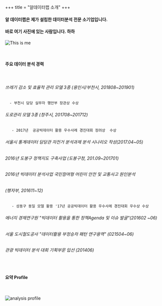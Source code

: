 +++
title = "알데이터랩 소개"
+++

#### 알 데이터랩은 제가 설립한 데이터분석 전문 소기업입니다. 
#### 바로 여기 사진에 있는 사람입니다. 하하

![This is me][1]

&nbsp;
&nbsp;
&nbsp;

#### 주요 데이터 분석 경력

&nbsp;

###### 쓰레기 감소 및 효율적 관리 모델 3종 (용인시/부천시, 201808~201901)
      - 부천시 담당 실무자 행안부 장관상 수상
      
###### 도로관리 모델 3종 (청주시, 201708~201712)
       - 2017년  공공빅데이터 활용 우수사례 경진대회 장려상  수상 
   
###### 서울시 통계데이터 담당관 자전거 분석과제 분석 시나리오 작성(2017.04~05) 

###### 2016년 도봉구 정책지도 구축사업 (도봉구청, 201.09~201701) 

###### 2016년 빅데이터 분석사업 국민참여형 어린이 안전 및 교통사고 원인분석 
###### (행자부, 201611~12)  
       - 성동구 동일 모델 활용 '17년 공공빅데이터 활용 우수사례 경진대회 우수상 수상  

###### 에너지 경제연구원 "빅데이터 활용을 통한 정책Agenda 및 이슈 발굴"(201602 ~06) 

###### 서울 도시철도공사 "데이터활용 부정승차 패턴 연구용역"  (021504~06)

###### 관광 빅데이터 분석 대회 기획부문 입선 (201406)

&nbsp;
&nbsp;

#### 요약 Profile

&nbsp;
&nbsp;

![analysis profile][2]

[1]: /img/about.jpg
[2]: /img/20190221_my_profile.jpg
